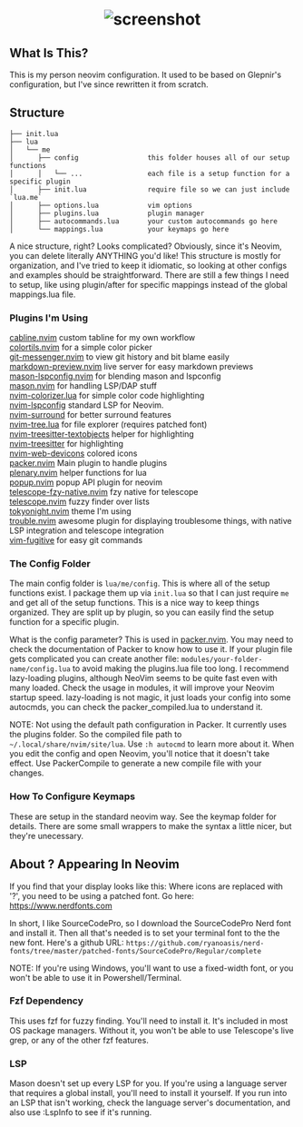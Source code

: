 <h1 align="center">
  <img src="https://user-images.githubusercontent.com/11034778/215368402-c2a76b55-6ae2-448d-87ff-d49ef3a77f97.png" alt="screenshot"/>
</h1>

## What Is This?

This is my person neovim configuration. It used to be based on Glepnir's configuration, but I've since rewritten it from scratch.

## Structure
```
├── init.lua
├── lua
│   └── me
│      ├── config                 this folder houses all of our setup functions
│      │   └── ...                each file is a setup function for a specific plugin
│      ├── init.lua               require file so we can just include `lua.me`
│      ├── options.lua            vim options
│      ├── plugins.lua            plugin manager
│      ├── autocommands.lua       your custom autocommands go here
│      └── mappings.lua           your keymaps go here
```
A nice structure, right? Looks complicated? Obviously, since it's Neovim, you can delete literally
ANYTHING you'd like! This structure is mostly for organization, and I've tried
to keep it idiomatic, so looking at other configs and examples should be
straightforward. There are still a few things I need to setup, like using plugin/after for specific 
mappings instead of the global mappings.lua file.

### Plugins I'm Using

[cabline.nvim](https://github.com/andrewjwaggoner/cabline.nvim) custom tabline for my own workflow  
[colortils.nvim](https://github.com/nvim-colortils/colortils.nvim) for a simple color picker  
[git-messenger.nvim](https://github.com/rhysd/git-messenger.vim) to view git history and bit blame easily  
[markdown-preview.nvim](https://github.com/iamcco/markdown-preview.nvim) live server for easy markdown previews  
[mason-lspconfig.nvim](https://github.com/williamboman/mason-lspconfig.nvim) for blending mason and lspconfig  
[mason.nvim](https://github.com/williamboman/mason.nvim) for handling LSP/DAP stuff  
[nvim-colorizer.lua](https://github.com/norcalli/nvim-colorizer.lua) for simple color code highlighting  
[nvim-lspconfig](https://github.com/neovim/nvim-lspconfig) standard LSP for Neovim.  
[nvim-surround](https://github.com/tpope/vim-surround) for better surround features  
[nvim-tree.lua](https://github.com/kyazdani42/nvim-tree.lua) for file explorer (requires patched font)  
[nvim-treesitter-textobjects](https://github.com/nvim-treesitter/nvim-treesitter-textobjects) helper for highlighting  
[nvim-treesitter](https://github.com/nvim-treesitter/nvim-treesitter) for highlighting  
[nvim-web-devicons](https://github.com/kyazdani42/nvim-web-devicons) colored icons  
[packer.nvim](https://github.com/wbthomason/packer.nvim) Main plugin to handle plugins  
[plenary.nvim](https://github.com/nvim-lua/plenary.nvim) helper functions for lua  
[popup.nvim](https://github.com/nvim-lua/popup.nvim) popup API plugin for neovim  
[telescope-fzy-native.nvim](https://github.com/nvim-telescope/telescope-fzy-native.nvim) fzy native for telescope  
[telescope.nvim](https://github.com/nvim-telescope/telescope.nvim) fuzzy finder over lists  
[tokyonight.nvim](https://github.com/folke/tokyonight.nvim) theme I'm using  
[trouble.nvim](https://github.com/folke/trouble.nvim) awesome plugin for displaying troublesome things, with native LSP integration and telescope integration  
[vim-fugitive](https://github.com/tpope/vim-fugitive) for easy git commands  

### The Config Folder

The main config folder is `lua/me/config`. This is where all of the setup functions exist. I package them up via `init.lua`
so that I can just require `me` and get all of the setup functions. This is a nice way to keep things organized.
 They are split up by plugin, so you can easily find the setup function for a specific plugin. 

 What is the config parameter? This is used in [packer.nvim](https://github.com/wbthomason/packer.nvim). 
You may need to check the documentation of Packer to know how to use it. If your plugin file gets 
complicated you can create another file: `modules/your-folder-name/config.lua` to avoid
making the plugins.lua file too long. I recommend lazy-loading plugins, although
NeoVim seems to be quite fast even with many loaded. Check the usage in modules, it will improve your 
Neovim startup speed. lazy-loading is not magic, it just loads your config into some autocmds, you can check the
packer_compiled.lua to understand it. 

NOTE: Not using the default path configuration in Packer. It currently uses the plugins folder. So the
compiled file path to `~/.local/share/nvim/site/lua`. Use `:h autocmd` to learn more about it. When you edit the config and open Neovim, 
you'll notice that it doesn't take effect. Use PackerCompile to generate a new  compile file with your changes. 

### How To Configure Keymaps

These are setup in the standard neovim way. See the keymap folder for details.
There are some small wrappers to make the syntax a little nicer, but they're
unecessary.

## About ? Appearing In Neovim

If you find that your display looks like this: <Insert Image> Where icons are
replaced with '?', you need to be using a patched font. Go here: https://www.nerdfonts.com

In short, I like SourceCodePro, so I download the SourceCodePro Nerd font and
install it. Then all that's needed is to set your terminal font to the the new font. 
Here's a github URL: `https://github.com/ryanoasis/nerd-fonts/tree/master/patched-fonts/SourceCodePro/Regular/complete`

NOTE: If you're using Windows, you'll want to use a fixed-width font, or you
won't be able to use it in Powershell/Terminal.

### Fzf Dependency

This uses fzf for fuzzy finding. You'll need to install it. It's included in most OS package managers. Without it, you won't be able 
to use Telescope's live grep, or any of the other fzf features.

### LSP

Mason doesn't set up every LSP for you. If you're using a language server that requires a global install, you'll need to install it yourself.
If you run into an LSP that isn't working, check the language server's documentation, and also use :LspInfo to see if it's running.
